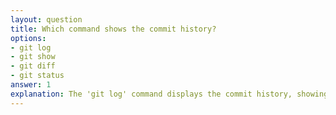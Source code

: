 ```yaml
---
layout: question
title: Which command shows the commit history?
options:
- git log
- git show
- git diff
- git status
answer: 1
explanation: The 'git log' command displays the commit history, showing commit hashes, authors, dates, and commit messages. Various options can customize the output format.
---
```

